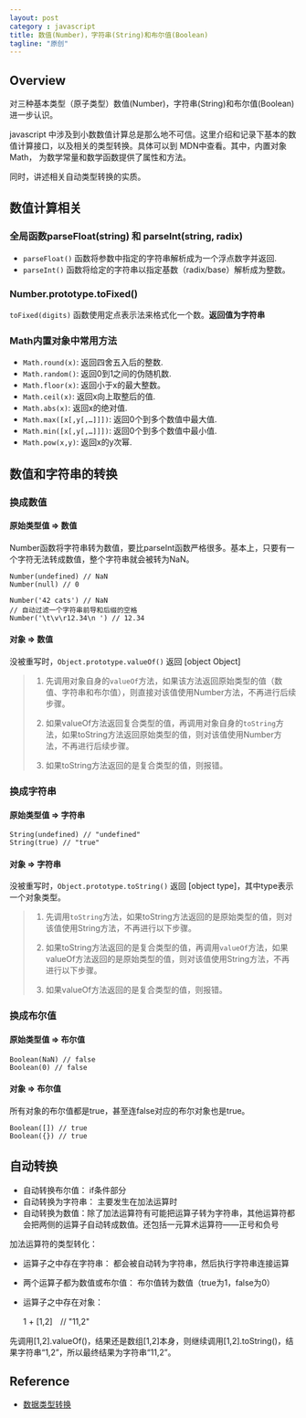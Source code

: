 ```yaml
---
layout: post
category : javascript
title: 数值(Number)，字符串(String)和布尔值(Boolean)
tagline: "原创"
---
```


## Overview

对三种基本类型（原子类型）数值(Number)，字符串(String)和布尔值(Boolean)进一步认识。

javascript 中涉及到小数数值计算总是那么地不可信。这里介绍和记录下基本的数值计算接口，以及相关的类型转换。具体可以到 MDN中查看。其中，内置对象 Math， 为数学常量和数学函数提供了属性和方法。

同时，讲述相关自动类型转换的实质。

## 数值计算相关

### 全局函数parseFloat(string) 和 parseInt(string, radix)

- `parseFloat()` 函数将参数中指定的字符串解析成为一个浮点数字并返回.
- `parseInt()` 函数将给定的字符串以指定基数（radix/base）解析成为整数。

### Number.prototype.toFixed()

`toFixed(digits)` 函数使用定点表示法来格式化一个数。**返回值为字符串**

### Math内置对象中常用方法

- `Math.round(x)`: 返回四舍五入后的整数.
- `Math.random()`: 返回0到1之间的伪随机数.
- `Math.floor(x)`: 返回小于x的最大整数。
- `Math.ceil(x)`: 返回x向上取整后的值.
- `Math.abs(x)`: 返回x的绝对值.
- `Math.max([x[,y[,…]]])`: 返回0个到多个数值中最大值.
- `Math.min([x[,y[,…]]])`: 返回0个到多个数值中最小值.
- `Math.pow(x,y)`: 返回x的y次幂.

## 数值和字符串的转换

### 换成数值

#### 原始类型值 => 数值

Number函数将字符串转为数值，要比parseInt函数严格很多。基本上，只要有一个字符无法转成数值，整个字符串就会被转为NaN。

	Number(undefined) // NaN
	Number(null) // 0
	
	Number('42 cats') // NaN
	// 自动过滤一个字符串前导和后缀的空格
	Number('\t\v\r12.34\n ') // 12.34


#### 对象 => 数值

没被重写时，`Object.prototype.valueOf()` 返回 [object Object]

> 1. 先调用对象自身的`valueOf`方法，如果该方法返回原始类型的值（数值、字符串和布尔值），则直接对该值使用Number方法，不再进行后续步骤。
> 
> 2. 如果valueOf方法返回复合类型的值，再调用对象自身的`toString`方法，如果toString方法返回原始类型的值，则对该值使用Number方法，不再进行后续步骤。
> 
> 3. 如果toString方法返回的是复合类型的值，则报错。

### 换成字符串

#### 原始类型值 => 字符串

	String(undefined) // "undefined"
	String(true) // "true"

#### 对象 => 字符串

没被重写时，`Object.prototype.toString()` 返回 [object type]，其中type表示一个对象类型。

> 1. 先调用`toString`方法，如果toString方法返回的是原始类型的值，则对该值使用String方法，不再进行以下步骤。
> 
> 2. 如果toString方法返回的是复合类型的值，再调用`valueOf`方法，如果valueOf方法返回的是原始类型的值，则对该值使用String方法，不再进行以下步骤。
> 
> 3. 如果valueOf方法返回的是复合类型的值，则报错。

### 换成布尔值

#### 原始类型值 => 布尔值

	Boolean(NaN) // false
	Boolean(0) // false

#### 对象 => 布尔值

所有对象的布尔值都是true，甚至连false对应的布尔对象也是true。

	Boolean([]) // true
	Boolean({}) // true


## 自动转换

- 自动转换布尔值： if条件部分
- 自动转换为字符串： 主要发生在加法运算时
- 自动转换为数值：除了加法运算符有可能把运算子转为字符串，其他运算符都会把两侧的运算子自动转成数值。还包括一元算术运算符——正号和负号

加法运算符的类型转化：

- 运算子之中存在字符串： 都会被自动转为字符串，然后执行字符串连接运算
- 两个运算子都为数值或布尔值： 布尔值转为数值（true为1，false为0）
- 运算子之中存在对象：


	1 + [1,2]　// "11,2"


先调用[1,2].valueOf()，结果还是数组[1,2]本身，则继续调用[1,2].toString()，结果字符串“1,2”，所以最终结果为字符串“11,2”。


## Reference


- [数据类型转换](http://javascript.ruanyifeng.com/grammar/conversion.html)
